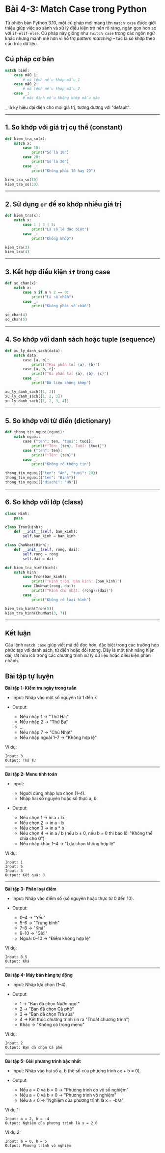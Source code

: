 
# Bài 4-3: Match Case trong Python

Từ phiên bản Python 3.10, một cú pháp mới mang tên `match case` được giới thiệu giúp việc so sánh và xử lý điều kiện trở nên rõ ràng, ngắn gọn hơn so với `if-elif-else`. Cú pháp này giống như `switch case` trong các ngôn ngữ khác nhưng mạnh mẽ hơn vì hỗ trợ *pattern matching* – tức là so khớp theo cấu trúc dữ liệu.

## Cú pháp cơ bản

```python
match biến:
    case mẫu_1:
        # mã lệnh nếu khớp mẫu_1
    case mẫu_2:
        # mã lệnh nếu khớp mẫu_2
    case _:
        # mặc định nếu không khớp mẫu nào
```

`_` là ký hiệu đại diện cho mọi giá trị, tương đương với "default".

---

## 1. So khớp với giá trị cụ thể (constant)

```python
def kiem_tra_so(x):
    match x:
        case 10:
            print("Số là 10")
        case 20:
            print("Số là 20")
        case _:
            print("Không phải 10 hay 20")

kiem_tra_so(10)
kiem_tra_so(30)
```

---

## 2. Sử dụng `or` để so khớp nhiều giá trị

```python
def kiem_tra(x):
    match x:
        case 1 | 3 | 5:
            print("Là số lẻ đặc biệt")
        case _:
            print("Không khớp")

kiem_tra(3)
kiem_tra(4)
```

---

## 3. Kết hợp điều kiện `if` trong case

```python
def so_chan(x):
    match x:
        case n if n % 2 == 0:
            print("Là số chẵn")
        case _:
            print("Không phải số chẵn")

so_chan(4)
so_chan(5)
```

---

## 4. So khớp với danh sách hoặc tuple (sequence)

```python
def xu_ly_danh_sach(data):
    match data:
        case [a, b]:
            print(f"Hai phần tử: {a}, {b}")
        case [a, b, c]:
            print(f"Ba phần tử: {a}, {b}, {c}")
        case _:
            print("Dữ liệu không khớp")

xu_ly_danh_sach([1, 2])
xu_ly_danh_sach([1, 2, 3])
xu_ly_danh_sach([1, 2, 3, 4])
```

---

## 5. So khớp với từ điển (dictionary)

```python
def thong_tin_nguoi(nguoi):
    match nguoi:
        case {"ten": ten, "tuoi": tuoi}:
            print(f"Tên: {ten}, Tuổi: {tuoi}")
        case {"ten": ten}:
            print(f"Tên: {ten}")
        case _:
            print("Không rõ thông tin")

thong_tin_nguoi({"ten": "An", "tuoi": 20})
thong_tin_nguoi({"ten": "Bình"})
thong_tin_nguoi({"diachi": "HN"})
```

---

## 6. So khớp với lớp (class)

```python
class Hinh:
    pass

class Tron(Hinh):
    def __init__(self, ban_kinh):
        self.ban_kinh = ban_kinh

class ChuNhat(Hinh):
    def __init__(self, rong, dai):
        self.rong = rong
        self.dai = dai

def kiem_tra_hinh(hinh):
    match hinh:
        case Tron(ban_kinh):
            print(f"Hình tròn, bán kính: {ban_kinh}")
        case ChuNhat(rong, dai):
            print(f"Hình chữ nhật: {rong}x{dai}")
        case _:
            print("Không rõ loại hình")

kiem_tra_hinh(Tron(5))
kiem_tra_hinh(ChuNhat(3, 7))
```

---

## Kết luận

Câu lệnh `match case` giúp viết mã dễ đọc hơn, đặc biệt trong các trường hợp phức tạp với danh sách, từ điển hoặc đối tượng. Đây là một tính năng hiện đại, rất hữu ích trong các chương trình xử lý dữ liệu hoặc điều kiện phân nhánh.

## Bài tập tự luyện 

**Bài tập 1: Kiểm tra ngày trong tuần**

* Input: Nhập vào một số nguyên từ 1 đến 7.
* Output:

  * Nếu nhập 1 → "Thứ Hai"
  * Nếu nhập 2 → "Thứ Ba"
  * …
  * Nếu nhập 7 → "Chủ Nhật"
  * Nếu nhập ngoài 1–7 → "Không hợp lệ"

Ví dụ:

```
Input: 3
Output: Thứ Tư
```

---

**Bài tập 2: Menu tính toán**

* Input:

  * Người dùng nhập lựa chọn (1–4).
  * Nhập hai số nguyên hoặc số thực a, b.
* Output:

  * Nếu chọn 1 → in a + b
  * Nếu chọn 2 → in a - b
  * Nếu chọn 3 → in a \* b
  * Nếu chọn 4 → in a / b (nếu b ≠ 0, nếu b = 0 thì báo lỗi "Không thể chia cho 0")
  * Nếu nhập khác 1–4 → "Lựa chọn không hợp lệ"

Ví dụ:

```
Input: 1
Input: 5
Input: 3
Output: Kết quả: 8
```

---

**Bài tập 3: Phân loại điểm**

* Input: Nhập vào điểm số (số nguyên hoặc thực từ 0 đến 10).
* Output:

  * 0–4 → "Yếu"
  * 5–6 → "Trung bình"
  * 7–8 → "Khá"
  * 9–10 → "Giỏi"
  * Ngoài 0–10 → "Điểm không hợp lệ"

Ví dụ:

```
Input: 8.5
Output: Khá
```

---

**Bài tập 4: Máy bán hàng tự động**

* Input: Nhập lựa chọn (1–4).
* Output:

  * 1 → "Bạn đã chọn Nước ngọt"
  * 2 → "Bạn đã chọn Cà phê"
  * 3 → "Bạn đã chọn Trà sữa"
  * 4 → Kết thúc chương trình (in ra "Thoát chương trình")
  * Khác → "Không có trong menu"

Ví dụ:

```
Input: 2
Output: Bạn đã chọn Cà phê
```

---

**Bài tập 5: Giải phương trình bậc nhất**

* Input: Nhập vào hai số a, b (hệ số của phương trình ax + b = 0).
* Output:

  * Nếu a = 0 và b = 0 → "Phương trình có vô số nghiệm"
  * Nếu a = 0 và b ≠ 0 → "Phương trình vô nghiệm"
  * Nếu a ≠ 0 → "Nghiệm của phương trình là x = -b/a"

Ví dụ 1:

```
Input: a = 2, b = -4
Output: Nghiệm của phương trình là x = 2.0
```

Ví dụ 2:

```
Input: a = 0, b = 5
Output: Phương trình vô nghiệm
```
